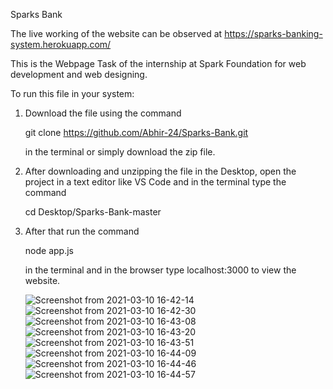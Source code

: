 Sparks Bank

The live working of the website can be observed at https://sparks-banking-system.herokuapp.com/

This is the Webpage Task of the internship at Spark Foundation for web development and web designing.

To run this file in your system:

1. Download the file using the command 

   git clone https://github.com/Abhir-24/Sparks-Bank.git 
   
   in the terminal or simply download the zip file.
   
2. After downloading and unzipping the file in the Desktop, open the project in a text editor like VS Code and in the terminal type the command
  
   cd Desktop/Sparks-Bank-master
   
3. After that run the command 
 
   node app.js
   
   in the terminal and in the browser type localhost:3000 to view the website.
   
   
   ![Screenshot from 2021-03-10 16-42-14](https://user-images.githubusercontent.com/56101022/110621621-70235600-81c0-11eb-9a1d-372b1ab1f265.png)
![Screenshot from 2021-03-10 16-42-30](https://user-images.githubusercontent.com/56101022/110621637-74e80a00-81c0-11eb-8034-7ac7a233c7aa.png)
![Screenshot from 2021-03-10 16-43-08](https://user-images.githubusercontent.com/56101022/110621650-774a6400-81c0-11eb-8b9d-ae95c89e8643.png)
![Screenshot from 2021-03-10 16-43-20](https://user-images.githubusercontent.com/56101022/110621656-79acbe00-81c0-11eb-859c-4c46414a37f9.png)
![Screenshot from 2021-03-10 16-43-51](https://user-images.githubusercontent.com/56101022/110621659-7c0f1800-81c0-11eb-9e5b-d629ac599501.png)
![Screenshot from 2021-03-10 16-44-09](https://user-images.githubusercontent.com/56101022/110621662-7dd8db80-81c0-11eb-84be-18440f743cb0.png)
![Screenshot from 2021-03-10 16-44-46](https://user-images.githubusercontent.com/56101022/110621673-803b3580-81c0-11eb-8a50-6f0c94de8d66.png)
![Screenshot from 2021-03-10 16-44-57](https://user-images.githubusercontent.com/56101022/110621681-829d8f80-81c0-11eb-9112-c3ca1841c391.png)

   
